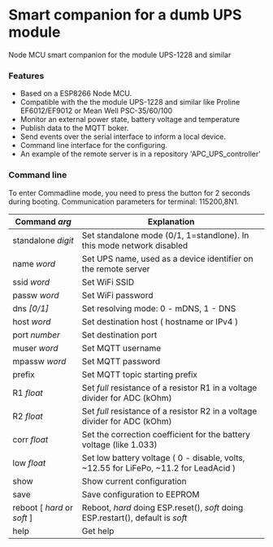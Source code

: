# Smart companion for a dumb UPS module
 Node MCU smart companion for the module UPS-1228 and similar

### Features
- Based on a ESP8266 Node MCU.
- Compatible with the the module UPS-1228 and similar like Proline EF6012/EF9012 or Mean Well PSC-35/60/100
- Monitor an external power state, battery voltage and temperature 
- Publish data to the MQTT boker.
- Send events over the serial interface to inform a local device.
- Command line interface for the configuring.
- An example of the remote server is in a repository 'APC_UPS_controller'

### Command line
To enter Commadline mode, you need to press the button for 2 seconds during booting.
Communication parameters for terminal: 115200,8N1.

| Command *arg* | Explanation |
| --- | --- |
| standalone *digit* | Set standalone mode (0/1, 1=standlone). In this mode network disabled |
| name *word* | Set UPS name, used as a device identifier on the remote server |
| ssid *word* | Set WiFi SSID |
| passw *word* | Set WiFi password |
| dns *[0/1]* |  Set resolving mode: 0 - mDNS, 1 - DNS |
| host *word* | Set destination host ( hostname or IPv4 ) |
| port *number* | Set destination port |
| muser *word* | Set MQTT username |
| mpassw *word* | Set MQTT password |
| prefix | Set MQTT topic starting prefix |
| R1 *float*| Set *full* resistance of a resistor R1 in a voltage divider for ADC (kOhm)|
| R2 *float*| Set *full* resistance of a resistor R2 in a voltage divider for ADC (kOhm)|
| corr *float*| Set the correction coefficient for the battery voltage (like 1.033)|
| low *float* | Set low battery voltage ( 0 - disable, volts, ~12.55 for LiFePo, ~11.2 for LeadAcid ) |
| show | Show current configuration |
| save | Save configuration to EEPROM |
| reboot [ *hard* or *soft* ] | Reboot, *hard* doing ESP.reset(), *soft* doing ESP.restart(), default is *soft* |
| help | Get help |


